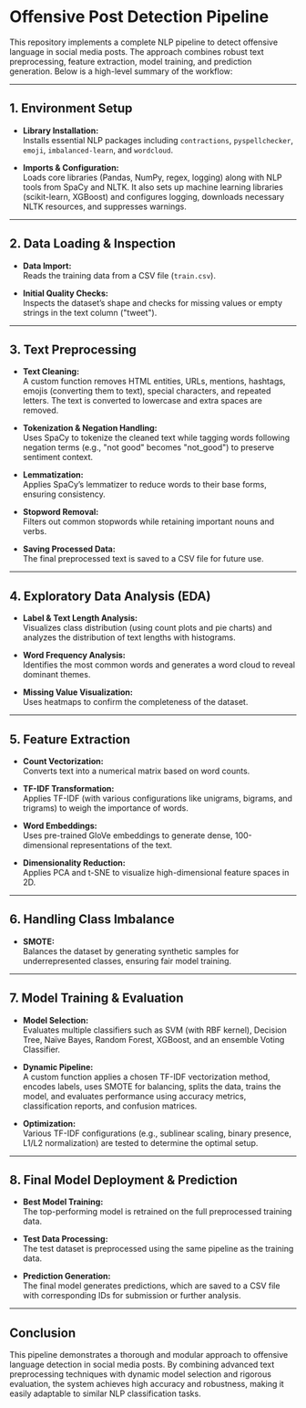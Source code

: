 # Offensive Post Detection Pipeline

This repository implements a complete NLP pipeline to detect offensive language in social media posts. The approach combines robust text preprocessing, feature extraction, model training, and prediction generation. Below is a high-level summary of the workflow:

---

## 1. Environment Setup

- **Library Installation:**  
  Installs essential NLP packages including `contractions`, `pyspellchecker`, `emoji`, `imbalanced-learn`, and `wordcloud`.

- **Imports & Configuration:**  
  Loads core libraries (Pandas, NumPy, regex, logging) along with NLP tools from SpaCy and NLTK. It also sets up machine learning libraries (scikit-learn, XGBoost) and configures logging, downloads necessary NLTK resources, and suppresses warnings.

---

## 2. Data Loading & Inspection

- **Data Import:**  
  Reads the training data from a CSV file (`train.csv`).

- **Initial Quality Checks:**  
  Inspects the dataset’s shape and checks for missing values or empty strings in the text column ("tweet").

---

## 3. Text Preprocessing

- **Text Cleaning:**  
  A custom function removes HTML entities, URLs, mentions, hashtags, emojis (converting them to text), special characters, and repeated letters. The text is converted to lowercase and extra spaces are removed.

- **Tokenization & Negation Handling:**  
  Uses SpaCy to tokenize the cleaned text while tagging words following negation terms (e.g., "not good" becomes "not_good") to preserve sentiment context.

- **Lemmatization:**  
  Applies SpaCy’s lemmatizer to reduce words to their base forms, ensuring consistency.

- **Stopword Removal:**  
  Filters out common stopwords while retaining important nouns and verbs.

- **Saving Processed Data:**  
  The final preprocessed text is saved to a CSV file for future use.

---

## 4. Exploratory Data Analysis (EDA)

- **Label & Text Length Analysis:**  
  Visualizes class distribution (using count plots and pie charts) and analyzes the distribution of text lengths with histograms.

- **Word Frequency Analysis:**  
  Identifies the most common words and generates a word cloud to reveal dominant themes.

- **Missing Value Visualization:**  
  Uses heatmaps to confirm the completeness of the dataset.

---

## 5. Feature Extraction

- **Count Vectorization:**  
  Converts text into a numerical matrix based on word counts.

- **TF-IDF Transformation:**  
  Applies TF-IDF (with various configurations like unigrams, bigrams, and trigrams) to weigh the importance of words.

- **Word Embeddings:**  
  Uses pre-trained GloVe embeddings to generate dense, 100-dimensional representations of the text.

- **Dimensionality Reduction:**  
  Applies PCA and t-SNE to visualize high-dimensional feature spaces in 2D.

---

## 6. Handling Class Imbalance

- **SMOTE:**  
  Balances the dataset by generating synthetic samples for underrepresented classes, ensuring fair model training.

---

## 7. Model Training & Evaluation

- **Model Selection:**  
  Evaluates multiple classifiers such as SVM (with RBF kernel), Decision Tree, Naïve Bayes, Random Forest, XGBoost, and an ensemble Voting Classifier.

- **Dynamic Pipeline:**  
  A custom function applies a chosen TF-IDF vectorization method, encodes labels, uses SMOTE for balancing, splits the data, trains the model, and evaluates performance using accuracy metrics, classification reports, and confusion matrices.

- **Optimization:**  
  Various TF-IDF configurations (e.g., sublinear scaling, binary presence, L1/L2 normalization) are tested to determine the optimal setup.

---

## 8. Final Model Deployment & Prediction

- **Best Model Training:**  
  The top-performing model is retrained on the full preprocessed training data.

- **Test Data Processing:**  
  The test dataset is preprocessed using the same pipeline as the training data.

- **Prediction Generation:**  
  The final model generates predictions, which are saved to a CSV file with corresponding IDs for submission or further analysis.

---

## Conclusion

This pipeline demonstrates a thorough and modular approach to offensive language detection in social media posts. By combining advanced text preprocessing techniques with dynamic model selection and rigorous evaluation, the system achieves high accuracy and robustness, making it easily adaptable to similar NLP classification tasks.
